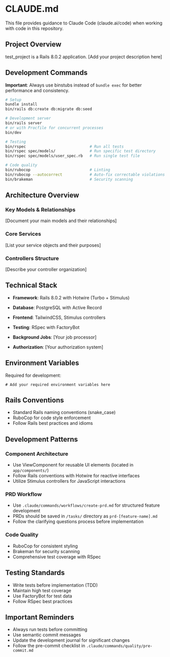 # CLAUDE.md

This file provides guidance to Claude Code (claude.ai/code) when working with code in this repository.

## Project Overview

test_project is a Rails 8.0.2 application. [Add your project description here]

## Development Commands

**Important**: Always use binstubs instead of `bundle exec` for better performance and consistency.

```bash
# Setup
bundle install
bin/rails db:create db:migrate db:seed

# Development server
bin/rails server
# or with Procfile for concurrent processes
bin/dev

# Testing
bin/rspec                            # Run all tests
bin/rspec spec/models/               # Run specific test directory
bin/rspec spec/models/user_spec.rb   # Run single test file

# Code quality
bin/rubocop                          # Linting
bin/rubocop --autocorrect            # Auto-fix correctable violations
bin/brakeman                         # Security scanning
```

## Architecture Overview

### Key Models & Relationships
[Document your main models and their relationships]

### Core Services
[List your service objects and their purposes]

### Controllers Structure
[Describe your controller organization]

## Technical Stack

- **Framework**: Rails 8.0.2 with Hotwire (Turbo + Stimulus)
- **Database**: PostgreSQL with Active Record
- **Frontend**: TailwindCSS, Stimulus controllers

- **Testing**: RSpec with FactoryBot
- **Background Jobs**: [Your job processor]
- **Authorization**: [Your authorization system]

## Environment Variables

Required for development:
```
# Add your required environment variables here
```

## Rails Conventions

- Standard Rails naming conventions (snake_case)
- RuboCop for code style enforcement
- Follow Rails best practices and idioms

## Development Patterns

### Component Architecture
- Use ViewComponent for reusable UI elements (located in `app/components/`)
- Follow Rails conventions with Hotwire for reactive interfaces
- Utilize Stimulus controllers for JavaScript interactions

### PRD Workflow
- Use `.claude/commands/workflows/create-prd.md` for structured feature development
- PRDs should be saved in `/tasks/` directory as `prd-[feature-name].md`
- Follow the clarifying questions process before implementation

### Code Quality
- RuboCop for consistent styling
- Brakeman for security scanning
- Comprehensive test coverage with RSpec

## Testing Standards

- Write tests before implementation (TDD)
- Maintain high test coverage
- Use FactoryBot for test data
- Follow RSpec best practices

## Important Reminders

- Always run tests before committing
- Use semantic commit messages
- Update the development journal for significant changes
- Follow the pre-commit checklist in `.claude/commands/quality/pre-commit.md`
